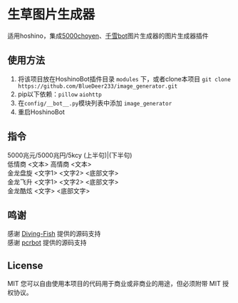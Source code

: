 # 生草图片生成器

适用hoshino，集成[5000choyen](https://github.com/pcrbot/5000choyen)、[千雪bot](https://github.com/Diving-Fish/Chiyuki-Bot)图片生成器的图片生成器插件

## 使用方法
1. 将该项目放在HoshinoBot插件目录 `modules` 下，或者clone本项目 `git clone https://github.com/BlueDeer233/image_generator.git`  
2. pip以下依赖：`pillow`  `aiohttp`  
3. 在`config/__bot__.py`模块列表中添加 `image_generator`  
4. 重启HoshinoBot  

## 指令
5000兆元/5000兆円/5kcy (上半句)|(下半句)  
低情商 <文本> 高情商 <文本>  
金龙盘旋 <文字1> <文字2> <底部文字>  
金龙飞升 <文字1> <文字2> <底部文字>  
金龙酷炫 <文字> <底部文字>

## 鸣谢

感谢 [Diving-Fish](https://github.com/Diving-Fish) 提供的源码支持  
感谢 [pcrbot](https://github.com/pcrbot) 提供的源码支持

## License

MIT
您可以自由使用本项目的代码用于商业或非商业的用途，但必须附带 MIT 授权协议。
